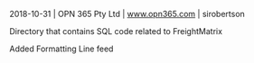 2018-10-31 | OPN 365 Pty Ltd | www.opn365.com | sirobertson

Directory that contains SQL code related to FreightMatrix

Added Formatting Line feed